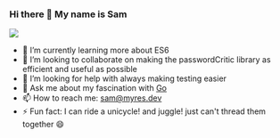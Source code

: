 ### Hi there 👋 My name is Sam

<!--
**samiam2013/samiam2013** is a ✨ _special_ ✨ repository because its `README.md` (this file) appears on your GitHub profile.
-->

<img align="center" src="https://github-readme-stats.vercel.app/api/top-langs/?username=samiam2013&layout=compact&theme=buefy&hide_border=true" />

- 🌱 I’m currently learning more about ES6
- 👯 I’m looking to collaborate on making the passwordCritic library as efficient and useful as possible
- 🤔 I’m looking for help with always making testing easier
- 💬 Ask me about my fascination with [Go](http://golang.org)
- 📫 How to reach me: [sam@myres.dev](mailto:sam@myres.dev)
- ⚡ Fun fact: I can ride a unicycle! and juggle! just can't thread them together 😄
